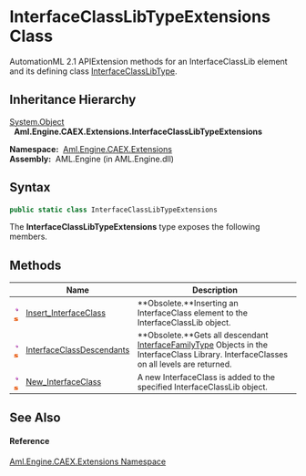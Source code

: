InterfaceClassLibTypeExtensions Class
=====================================
AutomationML 2.1 APIExtension methods for an InterfaceClassLib element and its defining class [InterfaceClassLibType][1].


Inheritance Hierarchy
---------------------
[System.Object][2]  
  **Aml.Engine.CAEX.Extensions.InterfaceClassLibTypeExtensions**  

  **Namespace:**  [Aml.Engine.CAEX.Extensions][3]  
  **Assembly:**  AML.Engine (in AML.Engine.dll)

Syntax
------

```csharp
public static class InterfaceClassLibTypeExtensions
```

The **InterfaceClassLibTypeExtensions** type exposes the following members.


Methods
-------

                                 | Name                           | Description                                                                                                                                   
-------------------------------- | ------------------------------ | --------------------------------------------------------------------------------------------------------------------------------------------- 
![Public method]![Static member] | [Insert_InterfaceClass][4]     | **Obsolete.**Inserting an InterfaceClass element to the InterfaceClassLib object.                                                             
![Public method]![Static member] | [InterfaceClassDescendants][5] | **Obsolete.**Gets all descendant [InterfaceFamilyType][6] Objects in the InterfaceClass Library. InterfaceClasses on all levels are returned. 
![Public method]![Static member] | [New_InterfaceClass][7]        | A new InterfaceClass is added to the specified InterfaceClassLib object.                                                                      


See Also
--------

#### Reference
[Aml.Engine.CAEX.Extensions Namespace][3]  

[1]: ../../Aml.Engine.CAEX/InterfaceClassLibType/README.md
[2]: https://docs.microsoft.com/dotnet/api/system.object
[3]: ../README.md
[4]: Insert_InterfaceClass.md
[5]: InterfaceClassDescendants.md
[6]: ../../Aml.Engine.CAEX/InterfaceFamilyType/README.md
[7]: New_InterfaceClass.md
[8]: https://www.automationml.org
[9]: ../../icons/logoShade.png
[Public method]: ../../icons/pubmethod.gif "Public method"
[Static member]: ../../icons/static.gif "Static member"